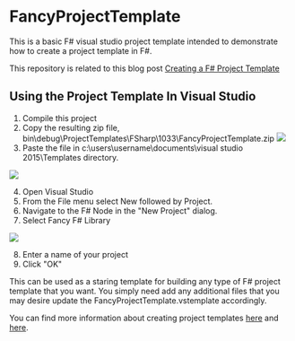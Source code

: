 # FancyProjectTemplate
This is a basic F# visual studio project template intended to demonstrate how to create a project template in F#.

This repository is related to this blog post [Creating a F# Project Template](https://fsharpforcsharpdevelopers.com/2017/03/05/creating-a-f-project-template/)

## Using the Project Template In Visual Studio
1. Compile this project 
2. Copy the resulting zip file, bin\debug\ProjectTemplates\FSharp\1033\FancyProjectTemplate.zip 
![](https://images.fsharpforcsharpdevelopers.com/posts/2181/template_output.png)
3. Paste the file in c:\users\username\documents\visual studio 2015\Templates directory. 

![](https://images.fsharpforcsharpdevelopers.com/posts/2181/copy_template_to_templates_directory.png)

4. Open Visual Studio
5. From the File menu select New followed by Project. 
6. Navigate to the F# Node in the "New Project" dialog.
7. Select Fancy F# Library 
                                                                                   
![](https://images.fsharpforcsharpdevelopers.com/posts/2181/FancyFSharpLibraryDialog.png)


8. Enter a name of your project
9. Click "OK"



This can be used as a staring template for building any type of F# project template that you want. You simply need add any additional files that you may desire update the FancyProjectTemplate.vstemplate accordingly. 

You can find more information about creating project templates [here](https://msdn.microsoft.com/en-us/library/ff527340.aspx) and [here](https://fsharpforcsharpdevelopers.com/2017/02/26/creating-a-project-template/).  
